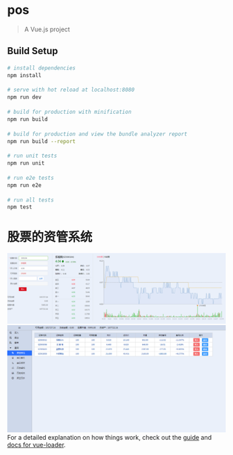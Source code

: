 # pos

> A Vue.js project

## Build Setup

``` bash
# install dependencies
npm install

# serve with hot reload at localhost:8080
npm run dev

# build for production with minification
npm run build

# build for production and view the bundle analyzer report
npm run build --report

# run unit tests
npm run unit

# run e2e tests
npm run e2e

# run all tests
npm test
```
# 股票的资管系统

![股票的买入，卖出](https://github.com/wenmob/vue-position/blob/master/1.png)
![资金持仓](https://github.com/wenmob/vue-position/blob/master/2.png)
For a detailed explanation on how things work, check out the [guide](http://vuejs-templates.github.io/webpack/) and [docs for vue-loader](http://vuejs.github.io/vue-loader).
